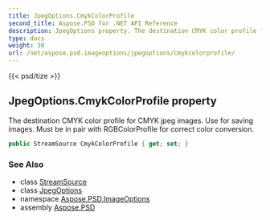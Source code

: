 ```yaml
---
title: JpegOptions.CmykColorProfile
second_title: Aspose.PSD for .NET API Reference
description: JpegOptions property. The destination CMYK color profile for CMYK jpeg images. Use for saving images. Must be in pair with RGBColorProfile for correct color conversion
type: docs
weight: 30
url: /net/aspose.psd.imageoptions/jpegoptions/cmykcolorprofile/
---
```

{{< psd/tize >}}
## JpegOptions.CmykColorProfile property

The destination CMYK color profile for CMYK jpeg images. Use for saving images. Must be in pair with RGBColorProfile for correct color conversion.

```csharp
public StreamSource CmykColorProfile { get; set; }
```

### See Also

* class [StreamSource](../../../aspose.psd.sources/streamsource/)
* class [JpegOptions](../)
* namespace [Aspose.PSD.ImageOptions](../../jpegoptions/)
* assembly [Aspose.PSD](../../../)


